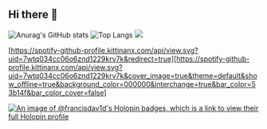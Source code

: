 ## Hi there 👋

<!--
**francisdav1d/francisdav1d** is a ✨ _special_ ✨ repository because its `README.md` (this file) appears on your GitHub profile.

Here are some ideas to get you started:

- 🔭 I’m currently working on ...
- 🌱 I’m currently learning ...
- 👯 I’m looking to collaborate on ...
- 🤔 I’m looking for help with ...
- 💬 Ask me about ...
- 📫 How to reach me: ...
- 😄 Pronouns: ...
- ⚡ Fun fact: ...
-->
  
![Anurag's GitHub stats](https://github-readme-stats.vercel.app/api?username=francisdav1d&show_icons=true&theme=dark&rank_icon=percentile)     ![Top Langs](https://github-readme-stats.vercel.app/api/top-langs/?username=francisdav1d&layout=compact&theme=dark)
[![](https://visitcount.itsvg.in/api?id=francisdav1d&label=Profile%20Views&color=3&icon=5&pretty=true)](https://visitcount.itsvg.in)

[https://spotify-github-profile.kittinanx.com/api/view.svg?uid=7wtq034cc06o6znd1229krv7k&redirect=true][https://spotify-github-profile.kittinanx.com/api/view.svg?uid=7wtq034cc06o6znd1229krv7k&cover_image=true&theme=default&show_offline=true&background_color=000000&interchange=true&bar_color=53b14f&bar_color_cover=false]


[![An image of @francisdav1d's Holopin badges, which is a link to view their full Holopin profile](https://holopin.me/francisdav1d)](https://holopin.io/@francisdav1d)

